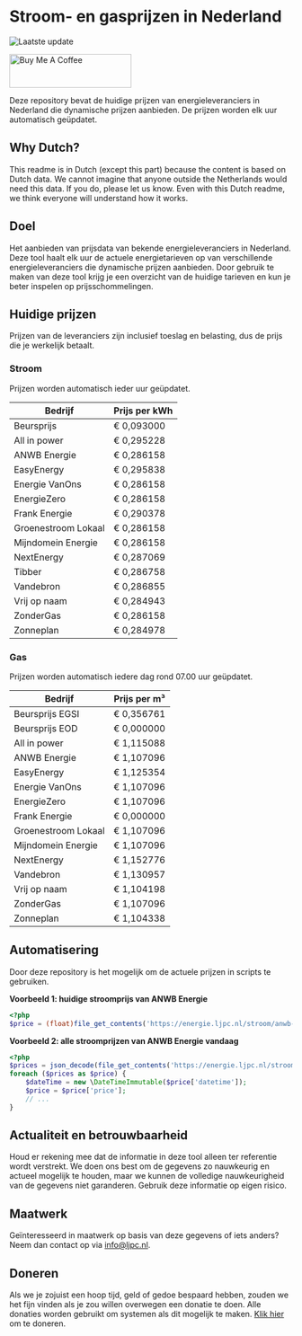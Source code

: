 # Stroom- en gasprijzen in Nederland

![Laatste update](https://img.shields.io/badge/laatste%20update-2023--08--11%2005%3A00%20CET-brightgreen)

<a href="https://www.buymeacoffee.com/Lars-" target="_blank"><img src="https://cdn.buymeacoffee.com/buttons/v2/default-orange.png" alt="Buy Me A Coffee" height="60" style="height: 60px !important;width: 217px !important;" ></a>

Deze repository bevat de huidige prijzen van energieleveranciers in Nederland die dynamische prijzen aanbieden. De prijzen worden elk uur automatisch geüpdatet.

## Why Dutch?

This readme is in Dutch (except this part) because the content is based on Dutch data. We cannot imagine that anyone outside the Netherlands would need this data. If you do, please let us know. Even with this Dutch readme, we think
everyone will understand how it works.

## Doel

Het aanbieden van prijsdata van bekende energieleveranciers in Nederland. Deze tool haalt elk uur de actuele energietarieven op van verschillende energieleveranciers die dynamische prijzen aanbieden. Door gebruik te maken van deze tool
krijg je een overzicht van de huidige tarieven en kun je beter inspelen op prijsschommelingen.

## Huidige prijzen

Prijzen van de leveranciers zijn inclusief toeslag en belasting, dus de prijs die je werkelijk betaalt.

### Stroom

Prijzen worden automatisch ieder uur geüpdatet.

 Bedrijf | Prijs per kWh 
---------|---------------
Beursprijs | € 0,093000
All in power | € 0,295228
ANWB Energie | € 0,286158
EasyEnergy | € 0,295838
Energie VanOns | € 0,286158
EnergieZero | € 0,286158
Frank Energie | € 0,290378
Groenestroom Lokaal | € 0,286158
Mijndomein Energie | € 0,286158
NextEnergy | € 0,287069
Tibber | € 0,286758
Vandebron | € 0,286855
Vrij op naam | € 0,284943
ZonderGas | € 0,286158
Zonneplan | € 0,284978


### Gas

Prijzen worden automatisch iedere dag rond 07.00 uur geüpdatet.

 Bedrijf | Prijs per m³ 
---------|--------------
Beursprijs EGSI | € 0,356761
Beursprijs EOD | € 0,000000
All in power | € 1,115088
ANWB Energie | € 1,107096
EasyEnergy | € 1,125354
Energie VanOns | € 1,107096
EnergieZero | € 1,107096
Frank Energie | € 0,000000
Groenestroom Lokaal | € 1,107096
Mijndomein Energie | € 1,107096
NextEnergy | € 1,152776
Vandebron | € 1,130957
Vrij op naam | € 1,104198
ZonderGas | € 1,107096
Zonneplan | € 1,104338


## Automatisering

Door deze repository is het mogelijk om de actuele prijzen in scripts te gebruiken.

**Voorbeeld 1: huidige stroomprijs van ANWB Energie**

```php
<?php
$price = (float)file_get_contents('https://energie.ljpc.nl/stroom/anwb-energie-nu.txt');

```

**Voorbeeld 2: alle stroomprijzen van ANWB Energie vandaag**

```php
<?php
$prices = json_decode(file_get_contents('https://energie.ljpc.nl/stroom/all-in-power-vandaag.json'),true);
foreach ($prices as $price) {
    $dateTime = new \DateTimeImmutable($price['datetime']);
    $price = $price['price'];
    // ...
}
```

## Actualiteit en betrouwbaarheid

Houd er rekening mee dat de informatie in deze tool alleen ter referentie wordt verstrekt. We doen ons best om de gegevens zo nauwkeurig en actueel mogelijk te houden, maar we kunnen de volledige nauwkeurigheid van de gegevens niet
garanderen. Gebruik deze informatie op eigen risico.

## Maatwerk

Geïnteresseerd in maatwerk op basis van deze gegevens of iets anders? Neem dan contact op
via [info@ljpc.nl](mailto:info@ljpc.nl?subject=Energie%20prijzen).

## Doneren

Als we je zojuist een hoop tijd, geld of gedoe bespaard hebben, zouden we het fijn vinden als je zou willen overwegen een
donatie te doen. Alle donaties worden gebruikt om systemen als dit mogelijk te
maken. [Klik hier](https://www.buymeacoffee.com/Lars-) om te doneren.

